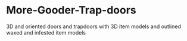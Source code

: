 # More-Gooder-Trap-doors
3D and oriented doors and trapdoors with 3D item models and outlined waxed and infested item models
